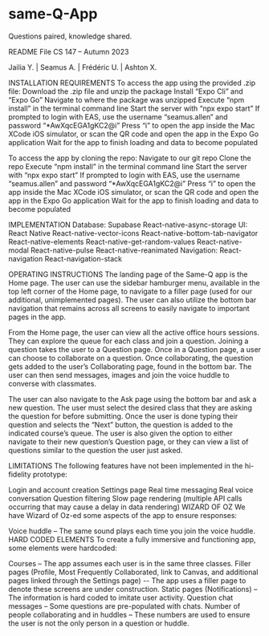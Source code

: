 # same-Q-App

Questions paired, knowledge shared.

README File CS 147 – Autumn 2023

Jailia Y. | Seamus A. | Frédéric U. | Ashton X.

INSTALLATION REQUIREMENTS To access the app using the provided .zip file: Download the .zip file and unzip the package Install “Expo Cli” and “Expo Go” Navigate to where the package was unzipped Execute “npm install” in the terminal command line Start the server with “npx expo start” If prompted to login with EAS, use the username “seamus.allen” and password “*AwXqcEGA1gKC2@i” Press “i” to open the app inside the Mac XCode iOS simulator, or scan the QR code and open the app in the Expo Go application Wait for the app to finish loading and data to become populated

To access the app by cloning the repo: Navigate to our git repo Clone the repo Execute “npm install” in the terminal command line Start the server with “npx expo start” If prompted to login with EAS, use the username “seamus.allen” and password “*AwXqcEGA1gKC2@i” Press “i” to open the app inside the Mac XCode iOS simulator, or scan the QR code and open the app in the Expo Go application Wait for the app to finish loading and data to become populated

IMPLEMENTATION Database: Supabase React-native-async-storage UI: React Native React-native-vector-icons React-native-bottom-tab-navigator React-native-elements React-native-get-random-values React-native-modal React-native-pulse React-native-reanimated Navigation: React-navigation React-navigation-stack

OPERATING INSTRUCTIONS The landing page of the Same-Q app is the Home page. The user can use the sidebar hamburger menu, available in the top left corner of the Home page, to navigate to a filler page (used for our additional, unimplemented pages). The user can also utilize the bottom bar navigation that remains across all screens to easily navigate to important pages in the app.

From the Home page, the user can view all the active office hours sessions. They can explore the queue for each class and join a question. Joining a question takes the user to a Question page. Once in a Question page, a user can choose to collaborate on a question. Once collaborating, the question gets added to the user’s Collaborating page, found in the bottom bar. The user can then send messages, images and join the voice huddle to converse with classmates.

The user can also navigate to the Ask page using the bottom bar and ask a new question. The user must select the desired class that they are asking the question for before submitting. Once the user is done typing their question and selects the “Next” button, the question is added to the indicated course’s queue. The user is also given the option to either navigate to their new question’s Question page, or they can view a list of questions similar to the question the user just asked.

LIMITATIONS The following features have not been implemented in the hi-fidelity prototype:

Login and account creation
Settings page
Real time messaging
Real voice conversation
Question filtering
Slow page rendering (multiple API calls occurring that may cause a delay in data rendering)
WIZARD OF OZ We have Wizard of Oz-ed some aspects of the app to ensure responses:

Voice huddle – The same sound plays each time you join the voice huddle.
HARD CODED ELEMENTS To create a fully immersive and functioning app, some elements were hardcoded:

Courses – The app assumes each user is in the same three classes.
Filler pages (Profile, Most Frequently Collaborated, link to Canvas, and additional pages linked through the Settings page) -- The app uses a filler page to denote these screens are under construction.
Static pages (Notifications) – The information is hard coded to imitate user activity.
Question chat messages – Some questions are pre-populated with chats.
Number of people collaborating and in huddles – These numbers are used to ensure the user is not the only person in a question or huddle.

